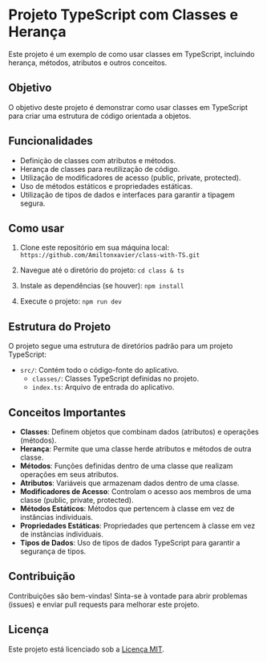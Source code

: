 # Projeto TypeScript com Classes e Herança

Este projeto é um exemplo de como usar classes em TypeScript, incluindo herança, métodos, atributos e outros conceitos.

## Objetivo

O objetivo deste projeto é demonstrar como usar classes em TypeScript para criar uma estrutura de código orientada a objetos.

## Funcionalidades

- Definição de classes com atributos e métodos.
- Herança de classes para reutilização de código.
- Utilização de modificadores de acesso (public, private, protected).
- Uso de métodos estáticos e propriedades estáticas.
- Utilização de tipos de dados e interfaces para garantir a tipagem segura.

## Como usar

1. Clone este repositório em sua máquina local:
``` https://github.com/Amiltonxavier/class-with-TS.git ```

2. Navegue até o diretório do projeto:
```cd class & ts ```

3. Instale as dependências (se houver):
```npm install ```

4. Execute o projeto:
```npm run dev ```

## Estrutura do Projeto

O projeto segue uma estrutura de diretórios padrão para um projeto TypeScript:

- `src/`: Contém todo o código-fonte do aplicativo.
  - `classes/`: Classes TypeScript definidas no projeto.
  - `index.ts`: Arquivo de entrada do aplicativo.

## Conceitos Importantes

- **Classes**: Definem objetos que combinam dados (atributos) e operações (métodos).
- **Herança**: Permite que uma classe herde atributos e métodos de outra classe.
- **Métodos**: Funções definidas dentro de uma classe que realizam operações em seus atributos.
- **Atributos**: Variáveis que armazenam dados dentro de uma classe.
- **Modificadores de Acesso**: Controlam o acesso aos membros de uma classe (public, private, protected).
- **Métodos Estáticos**: Métodos que pertencem à classe em vez de instâncias individuais.
- **Propriedades Estáticas**: Propriedades que pertencem à classe em vez de instâncias individuais.
- **Tipos de Dados**: Uso de tipos de dados TypeScript para garantir a segurança de tipos.

## Contribuição

Contribuições são bem-vindas! Sinta-se à vontade para abrir problemas (issues) e enviar pull requests para melhorar este projeto.

## Licença

Este projeto está licenciado sob a [Licença MIT](LICENSE).
